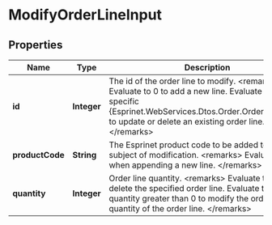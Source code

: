 
# ModifyOrderLineInput

## Properties
Name | Type | Description | Notes
------------ | ------------- | ------------- | -------------
**id** | **Integer** | The id of the order line to modify.  &lt;remarks&gt;  Evaluate to 0 to add a new line.  Evaluate to a specific {Esprinet.WebServices.Dtos.Order.OrderLineDto.Id} to update or delete an existing order line.  &lt;/remarks&gt; | 
**productCode** | **String** | The Esprinet product code to be added to the line subject of modification.  &lt;remarks&gt;  Evaluate only when appending a new line.  &lt;/remarks&gt; |  [optional]
**quantity** | **Integer** | Order line quantity.  &lt;remarks&gt;  Evaluate to 0 to delete the specified order line.  Evaluate to a quantity greater than 0 to modify the ordered quantity of the order line.  &lt;/remarks&gt; | 




